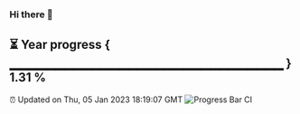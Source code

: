### Hi there 👋
⏳ Year progress { ▁▁▁▁▁▁▁▁▁▁▁▁▁▁▁▁▁▁▁▁▁▁▁▁▁▁▁▁▁▁ } 1.31 %
---
⏰ Updated on Thu, 05 Jan 2023 18:19:07 GMT
![Progress Bar CI](https://github.com/liununu/liununu/workflows/Progress%20Bar%20CI/badge.svg)
